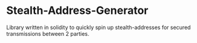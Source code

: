 # Stealth-Address-Generator
Library written in solidity to quickly spin up stealth-addresses for secured transmissions between 2 parties.
